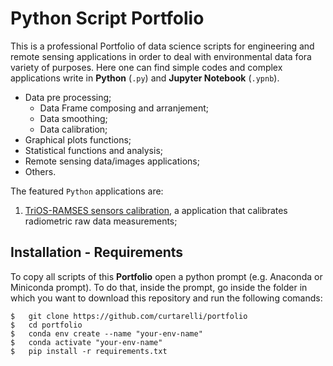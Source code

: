 # Python Script Portfolio
This is a professional Portfolio of data science scripts for engineering and remote sensing applications in order to deal with environmental data fora variety of purposes.
Here one can find simple codes and complex applications write in **Python** (`.py`) and **Jupyter Notebook** (`.ypnb`).

* Data pre processing;
	* Data Frame composing and arranjement;
	* Data smoothing;
	* Data calibration;
* Graphical plots functions;
* Statistical functions and analysis;
* Remote sensing data/images applications;
* Others.

The featured `Python` applications are:

1) [TriOS-RAMSES sensors calibration](./trios-calibration "trios-calibration application"), a application that calibrates radiometric raw data measurements;

## Installation - Requirements

To copy all scripts of this **Portfolio** open a python prompt (e.g. Anaconda or Miniconda prompt). To do that, inside the prompt, go inside the
folder in which you want to download this repository and run the following comands:

```
$	git clone https://github.com/curtarelli/portfolio
$	cd portfolio
$	conda env create --name "your-env-name"
$	conda activate "your-env-name"
$	pip install -r requirements.txt
```